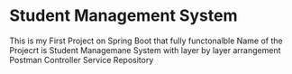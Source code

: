 # Student Management System
This is my First Project on Spring Boot that fully functonalble
Name of the Projecrt is Student Managemane System
with layer by layer arrangement
Postman
Controller
Service
Repository
